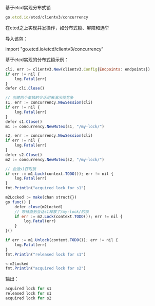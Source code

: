 基于etcd实现分布式锁



```javascript
go.etcd.io/etcd/clientv3/concurrency
```

在etcd之上实现并发操作，如分布式锁、屏障和选举



导入该包：

import "go.etcd.io/etcd/clientv3/concurrency"



基于etcd实现的分布式锁示例：



```javascript
cli, err := clientv3.New(clientv3.Config{Endpoints: endpoints})
if err != nil {
    log.Fatal(err)
}
defer cli.Close()

// 创建两个单独的会话用来演示锁竞争
s1, err := concurrency.NewSession(cli)
if err != nil {
    log.Fatal(err)
}
defer s1.Close()
m1 := concurrency.NewMutex(s1, "/my-lock/")

s2, err := concurrency.NewSession(cli)
if err != nil {
    log.Fatal(err)
}
defer s2.Close()
m2 := concurrency.NewMutex(s2, "/my-lock/")

// 会话s1获取锁
if err := m1.Lock(context.TODO()); err != nil {
    log.Fatal(err)
}
fmt.Println("acquired lock for s1")

m2Locked := make(chan struct{})
go func() {
    defer close(m2Locked)
    // 等待直到会话s1释放了/my-lock/的锁
    if err := m2.Lock(context.TODO()); err != nil {
        log.Fatal(err)
    }
}()

if err := m1.Unlock(context.TODO()); err != nil {
    log.Fatal(err)
}
fmt.Println("released lock for s1")

<-m2Locked
fmt.Println("acquired lock for s2")
```



输出：



```javascript
acquired lock for s1
released lock for s1
acquired lock for s2
```


